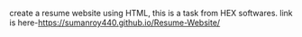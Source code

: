 create a resume website using HTML, this is a task from HEX softwares.
link is here-https://sumanroy440.github.io/Resume-Website/
